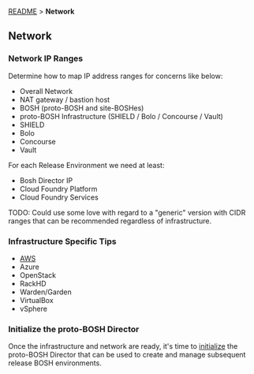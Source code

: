 [README](README.md) > **Network**

## Network

### Network IP Ranges

Determine how to map IP address ranges for concerns like below:

  * Overall Network
  * NAT gateway / bastion host
  * BOSH (proto-BOSH and site-BOSHes)
  * proto-BOSH Infrastructure (SHIELD / Bolo / Concourse / Vault)
  * SHIELD
  * Bolo
  * Concourse
  * Vault

For each Release Environment we need at least:

* Bosh Director IP
* Cloud Foundry Platform
* Cloud Foundry Services

TODO: Could use some love with regard to a "generic" version with CIDR ranges that can be recommended regardless of infrastructure.

### Infrastructure Specific Tips

* [AWS](network/aws.md)
* Azure
* OpenStack
* RackHD
* Warden/Garden
* VirtualBox
* vSphere

### Initialize the proto-BOSH Director

Once the infrastructure and network are ready, it's time to [initialize](initialize.md) the proto-BOSH Director that can be used to create and manage subsequent release BOSH environments.
